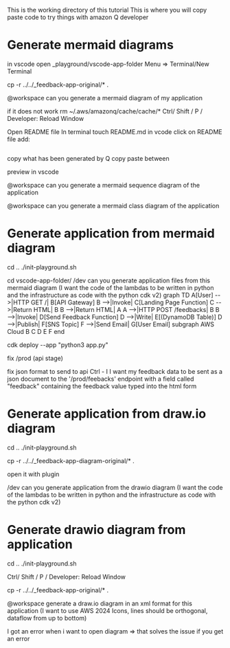 This is the working directory of this tutorial
This is where you will copy paste code to try things with amazon Q developer


# Generate mermaid diagrams
in vscode open _playground/vscode-app-folder
Menu => Terminal/New Terminal

cp -r ../../_feedback-app-original/* .

@workspace can you generate a mermaid diagram of my application

if it does not work
rm ~/.aws/amazonq/cache/cache/* 
Ctrl/ Shift / P / Developer: Reload Window

Open README file
In terminal touch README.md
in vcode click on README file
add:
```mermaid
```

copy what has been generated by Q
copy paste between

preview in vscode

@workspace can you generate a mermaid sequence diagram of the application

@workspace can you generate a mermaid class diagram of the application


# Generate application from mermaid diagram

cd ..
./init-playground.sh 

cd vscode-app-folder/
/dev can you generate application files from this mermaid diagram (I want the code of the lambdas to be written in python and the infrastructure as code with the python cdk v2)
graph TD
A[User] -->|HTTP GET /| B[API Gateway]
B -->|Invoke| C[Landing Page Function]
C -->|Return HTML| B
B -->|Return HTML| A
A -->|HTTP POST /feedbacks| B
B -->|Invoke| D[Send Feedback Function]
D -->|Write| E[(DynamoDB Table)]
D -->|Publish| F[SNS Topic]
F -->|Send Email| G[User Email]
subgraph AWS Cloud
B
C
D
E
F
end

cdk deploy --app "python3 app.py"

fix /prod (api stage)

fix json format to send to api
Ctrl - I
I want my feedback data to be sent as a json document to the '/prod/feebacks' endpoint with a field called "feedback" containing the feedback value typed into the html form

# Generate application from draw.io diagram

cd ..
./init-playground.sh 

cp -r ../../_feedback-app-diagram-original/* .

open it with plugin

/dev can you generate application from the drawio diagram (I want the code of the lambdas to be written in python and the infrastructure as code with the python cdk v2)


# Generate drawio diagram from application

cd ..
./init-playground.sh

Ctrl/ Shift / P / Developer: Reload Window

cp -r ../../_feedback-app-original/* .

@workspace generate a draw.io diagram in an xml format for this application (I want to use AWS 2024 Icons, lines should be orthogonal, dataflow from up to bottom)

I got an error when i want to open diagram => that solves the issue if you get an error

